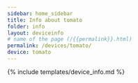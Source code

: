 ```yaml
---
sidebar: home_sidebar
title: Info about tomato
folder: info
layout: deviceinfo
# name of the page (/{{permalink}}.html)
permalink: /devices/tomato/
device: tomato
---
```

{% include templates/device_info.md %}
